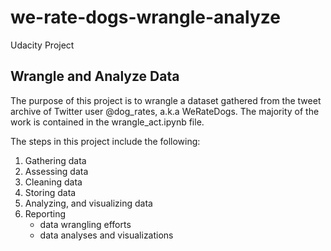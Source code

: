 # we-rate-dogs-wrangle-analyze
Udacity Project
## Wrangle and Analyze Data

The purpose of this project is to wrangle a dataset gathered from  the tweet archive of Twitter user @dog_rates, a.k.a WeRateDogs. The majority of the work is contained in the wrangle_act.ipynb file.

The steps in this project include the following:
1. Gathering data
2. Assessing data
3. Cleaning data
4. Storing data
5. Analyzing, and visualizing data
6. Reporting
    * data wrangling efforts
    * data analyses and visualizations

